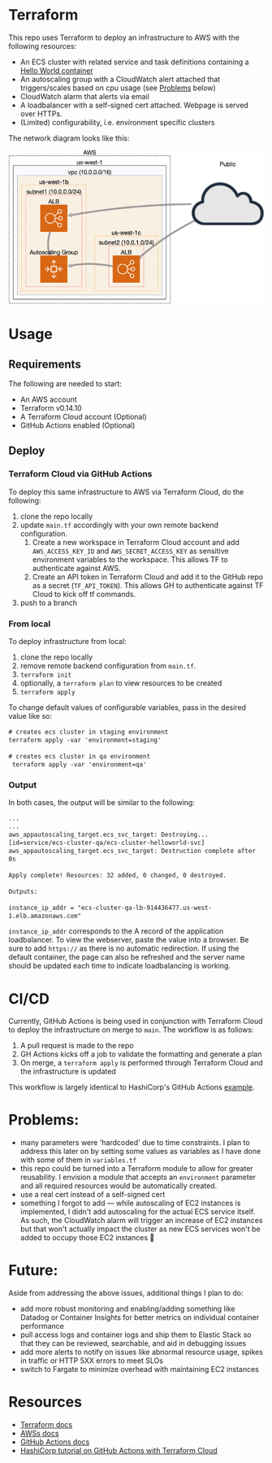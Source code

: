 # Terraform
This repo uses Terraform to deploy an infrastructure to AWS with the following resources:

- An ECS cluster with related service and task definitions containing a [Hello World container](https://github.com/markgllin/docker-python-flask-helloworld)
- An autoscaling group with a CloudWatch alert attached that triggers/scales based on cpu usage (see [Problems](https://github.com/markgllin/terraform-practice#problems) below)
- CloudWatch alarm that alerts via email
- A loadbalancer with a self-signed cert attached. Webpage is served over HTTPs.
- (Limited) configurability, i.e. environment specific clusters

The network diagram looks like this:

![infrastructure](./infrastructure.png)

# Usage
## Requirements
The following are needed to start:
- An AWS account
- Terraform v0.14.10
- A Terraform Cloud account (Optional)
- GitHub Actions enabled (Optional)

## Deploy

### Terraform Cloud via GitHub Actions
To deploy this same infrastructure to AWS via Terraform Cloud, do the following:

1. clone the repo locally
2. update `main.tf` accordingly with your own remote backend configuration. 
    1. Create a new workspace in Terraform Cloud account and add `AWS_ACCESS_KEY_ID` and `AWS_SECRET_ACCESS_KEY` as sensitive environment variables to the workspace. This allows TF to authenticate against AWS.
    2. Create an API token in Terraform Cloud and add it to the GitHub repo as a secret (`TF_API_TOKEN`). This allows GH to authenticate against TF Cloud to kick off tf commands.
3. push to a branch

### From local
To deploy infrastructure from local:
1. clone the repo locally
2. remove remote backend configuration from `main.tf`. 
3. `terraform init`
4. optionally, a `terraform plan` to view resources to be created
5. `terraform apply`

To change default values of configurable variables, pass in the desired value like so:

```
# creates ecs cluster in staging environment
terraform apply -var 'environment=staging'

# creates ecs cluster in qa environment
 terraform apply -var 'environment=qa'
```

### Output
In both cases, the output will be similar to the following:
```
...
...
aws_appautoscaling_target.ecs_svc_target: Destroying... [id=service/ecs-cluster-qa/ecs-cluster-helloworld-svc]
aws_appautoscaling_target.ecs_svc_target: Destruction complete after 0s

Apply complete! Resources: 32 added, 0 changed, 0 destroyed.

Outputs:

instance_ip_addr = "ecs-cluster-qa-lb-914436477.us-west-1.elb.amazonaws.com"
```

`instance_ip_addr` corresponds to the A record of the application loadbalancer. To view the webserver, paste the value into a browser. Be sure to add `https://` as there is no automatic redirection. If using the default container, the page can also be refreshed and the server name should be updated each time to indicate loadbalancing is working.

# CI/CD
Currently, GitHub Actions is being used in conjunction with Terraform Cloud to deploy the infrastructure on merge to `main`. The workflow is as follows:
1. A pull request is made to the repo
2. GH Actions kicks off a job to validate the formatting and generate a plan
3. On merge, a `terraform apply` is performed through Terraform Cloud and the infrastructure is updated

This workflow is largely identical to HashiCorp's GitHub Actions [example](https://learn.hashicorp.com/tutorials/terraform/github-actions).

# Problems:
- many parameters were 'hardcoded' due to time constraints. I plan to address this later on by setting some values as variables as I have done with some of them in `variables.tf`
- this repo could be turned into a Terraform module to allow for greater reusability. I envision a module that accepts an `environment` parameter and all required resources would be automatically created.
- use a real cert instead of a self-signed cert
- something I forgot to add — while autoscaling of EC2 instances is implemented, I didn't add autoscaling for the actual ECS service itself. As such, the CloudWatch alarm will trigger an increase of EC2 instances but that won't actually impact the cluster as new ECS services won't be added to occupy those EC2 instances 🤦 

# Future:
Aside from addressing the above issues, additional things I plan to do:
- add more robust monitoring and enabling/adding something like Datadog or Container Insights for better metrics on individual container performance
- pull access logs and container logs and ship them to Elastic Stack so that they can be reviewed, searchable, and aid in debugging issues
- add more alerts to notify on issues like abnormal resource usage, spikes in traffic or HTTP 5XX errors to meet SLOs
- switch to Fargate to minimize overhead with maintaining EC2 instances

# Resources
- [Terraform docs](https://www.terraform.io/docs/)
- [AWSs docs](https://docs.aws.amazon.com/)
- [GitHub Actions docs](https://docs.github.com/en/actions)
- [HashiCorp tutorial on GitHub Actions with Terraform Cloud](https://learn.hashicorp.com/tutorials/terraform/github-actions)